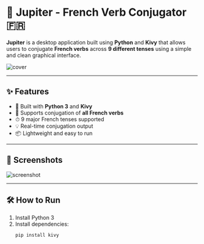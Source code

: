 # 🌌 Jupiter - French Verb Conjugator 🇫🇷

**Jupiter** is a desktop application built using **Python** and **Kivy** that allows users to conjugate **French verbs** across **9 different tenses** using a simple and clean graphical interface.

![cover](./cover.png)

---

## ✨ Features

- 🐍 Built with **Python 3** and **Kivy**
- 🔁 Supports conjugation of **all French verbs**
- ⏱ 9 major French tenses supported
- 💡 Real-time conjugation output
- 📦 Lightweight and easy to run

---

## 📸 Screenshots

![screenshot](./screenshot.png)

---

## 🛠 How to Run

1. Install Python 3
2. Install dependencies:
   ```bash
   pip install kivy
